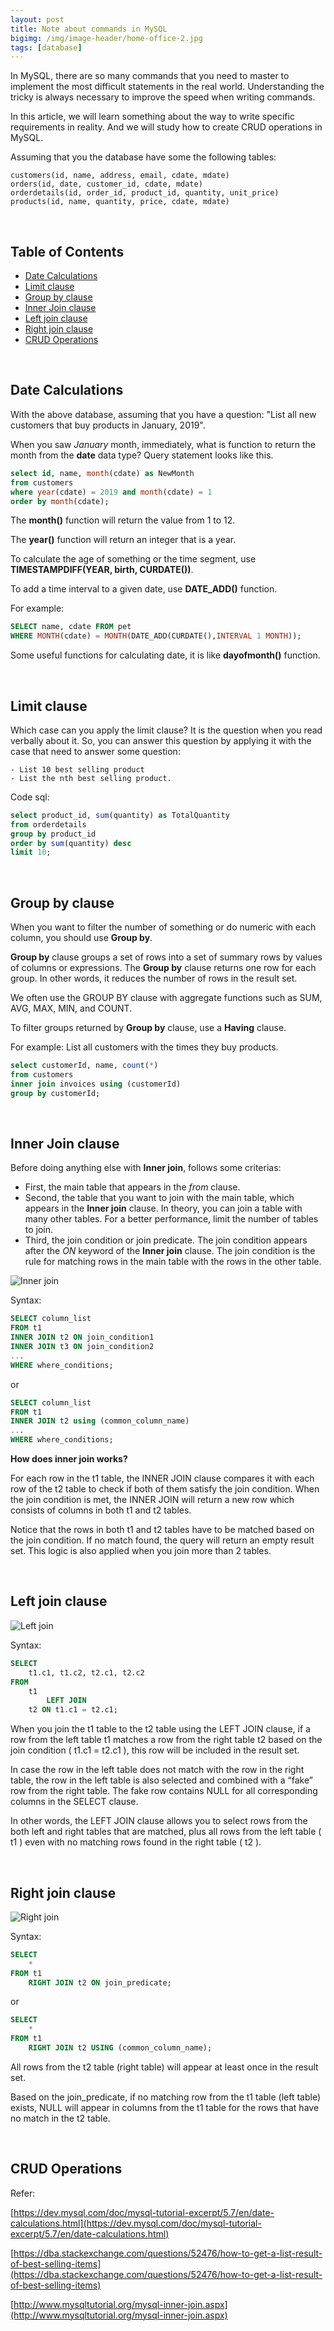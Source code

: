 ```yaml
---
layout: post
title: Note about commands in MySQL
bigimg: /img/image-header/home-office-2.jpg
tags: [database]
---
```


In MySQL, there are so many commands that you need to master to implement the most difficult statements in the real world. Understanding the tricky is always necessary to improve the speed when writing commands.

In this article, we will learn something about the way to write specific requirements in reality. And we will study how to create CRUD operations in MySQL.

Assuming that you the database have some the following tables:

```
customers(id, name, address, email, cdate, mdate)
orders(id, date, customer_id, cdate, mdate)
orderdetails(id, order_id, product_id, quantity, unit_price)
products(id, name, quantity, price, cdate, mdate)
```

<br>

## Table of Contents
- [Date Calculations](#date-calculations)
- [Limit clause](#limit-clause)
- [Group by clause](#group-by-clause)
- [Inner Join clause](#inner-join-clause)
- [Left join clause](#left-join-clause)
- [Right join clause](#right-join-clause)
- [CRUD Operations](#crud-operations)

<br>

## Date Calculations
With the above database, assuming that you have a question: "List all new customers that buy products in January, 2019".

When you saw *January* month, immediately, what is function to return the month from the **date** data type? Query statement looks like this.

```sql
select id, name, month(cdate) as NewMonth
from customers
where year(cdate) = 2019 and month(cdate) = 1
order by month(cdate);
```

The **month()** function will return the value from 1 to 12. 

The **year()** function will return an integer that is a year.

To calculate the age of something or the time segment, use **TIMESTAMPDIFF(YEAR, birth, CURDATE())**.

To add a time interval to a given date, use **DATE_ADD()** function.

For example:

```sql
SELECT name, cdate FROM pet
WHERE MONTH(cdate) = MONTH(DATE_ADD(CURDATE(),INTERVAL 1 MONTH));
```

Some useful functions for calculating date, it is like **dayofmonth()** function.

<br>

## Limit clause
Which case can you apply the limit clause? It is the question when you read verbally about it. So, you can answer this question by applying it with the case that need to answer some question:

```
- List 10 best selling product
- List the nth best selling product.
```

Code sql: 

```sql
select product_id, sum(quantity) as TotalQuantity
from orderdetails
group by product_id
order by sum(quantity) desc
limit 10;
```

<br>

## Group by clause
When you want to filter the number of something or do numeric with each column, you should use **Group by**.

**Group by** clause groups a set of rows into a set of summary rows by values of columns or expressions. The **Group by** clause returns one row for each group. In other words, it reduces the number of rows in the result set.

We often use the GROUP BY clause with aggregate functions such as SUM, AVG, MAX, MIN, and COUNT.

To filter groups returned by **Group by** clause, use a **Having** clause.

For example: List all customers with the times they buy products.

```sql
select customerId, name, count(*)
from customers
inner join invoices using (customerId)
group by customerId;
```

<br>

## Inner Join clause
Before doing anything else with **Inner join**, follows some criterias:
- First, the main table that appears in the *from* clause.
- Second, the table that you want to join with the main table, which appears in the **Inner join** clause. In theory, you can join a table with many other tables. For a better performance, limit the number of tables to join.
- Third, the join condition or join predicate. The join condition appears after the *ON* keyword of the **Inner join** clause. The join condition is the rule for matching rows in the main table with the rows in the other table.

![Inner join](../img/inner-join.png)

Syntax: 

```sql
SELECT column_list
FROM t1
INNER JOIN t2 ON join_condition1
INNER JOIN t3 ON join_condition2
...
WHERE where_conditions;
```

or 

```sql
SELECT column_list
FROM t1
INNER JOIN t2 using (common_column_name)
...
WHERE where_conditions;
```

**How does inner join works?**

For each row in the t1 table, the INNER JOIN clause compares it with each row of the t2 table to check if both of them satisfy the join condition. When the join condition is met, the INNER JOIN will return a new row which consists of columns in both t1 and t2 tables.

Notice that the rows in both t1 and t2 tables have to be matched based on the join condition. If no match found, the query will return an empty result set. This logic is also applied when you join more than 2 tables.

<br>

## Left join clause
![Left join](../img/left-join.png)

Syntax: 

```sql 
SELECT 
    t1.c1, t1.c2, t2.c1, t2.c2
FROM
    t1
        LEFT JOIN
    t2 ON t1.c1 = t2.c1;
```

When you join the t1 table to the t2 table using the LEFT JOIN clause, if a row from the left table t1 matches a row from the right table t2 based on the join condition ( t1.c1 = t2.c1 ), this row will be included in the result set.

In case the row in the left table does not match with the row in the right table, the row in the left table is also selected and combined with a “fake” row from the right table. The fake row contains NULL for all corresponding columns in the SELECT clause.

In other words, the LEFT JOIN clause allows you to select rows from the both left and right tables that are matched, plus all rows from the left table ( t1 ) even with no matching rows found in the right table ( t2 ).

<br>

## Right join clause
![Right join](../img/right-join.png)

Syntax: 

```sql
SELECT 
    * 
FROM t1
    RIGHT JOIN t2 ON join_predicate;
```

or 

```sql
SELECT 
    * 
FROM t1
    RIGHT JOIN t2 USING (common_column_name);
```

All rows from the t2 table (right table) will appear at least once in the result set.

Based on the join_predicate, if no matching row from the t1 table (left table) exists, NULL will appear in columns from the t1 table for the rows that have no match in the t2 table.

<br>

## CRUD Operations


Refer: 

[https://dev.mysql.com/doc/mysql-tutorial-excerpt/5.7/en/date-calculations.html](https://dev.mysql.com/doc/mysql-tutorial-excerpt/5.7/en/date-calculations.html)

[https://dba.stackexchange.com/questions/52476/how-to-get-a-list-result-of-best-selling-items](https://dba.stackexchange.com/questions/52476/how-to-get-a-list-result-of-best-selling-items)

[http://www.mysqltutorial.org/mysql-inner-join.aspx](http://www.mysqltutorial.org/mysql-inner-join.aspx)

